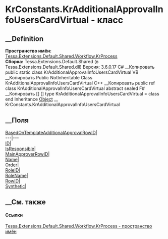 # KrConstants.KrAdditionalApprovalInfoUsersCardVirtual - класс
##  __Definition
 **Пространство имён:**
[Tessa.Extensions.Default.Shared.Workflow.KrProcess](N_Tessa_Extensions_Default_Shared_Workflow_KrProcess.htm)  
 **Сборка:** Tessa.Extensions.Default.Shared (в
Tessa.Extensions.Default.Shared.dll) Версия: 3.6.0.17
C# __Копировать
     public static class KrAdditionalApprovalInfoUsersCardVirtual
VB __Копировать
     Public NotInheritable Class KrAdditionalApprovalInfoUsersCardVirtual
C++ __Копировать
     public ref class KrAdditionalApprovalInfoUsersCardVirtual abstract sealed
F# __Копировать
     [<AbstractClassAttribute>]
    [<SealedAttribute>]
    type KrAdditionalApprovalInfoUsersCardVirtual = class end
Inheritance
    [Object](https://learn.microsoft.com/dotnet/api/system.object) __ KrConstants.KrAdditionalApprovalInfoUsersCardVirtual
##  __Поля
[BasedOnTemplateAdditionalApprovalRowID](F_Tessa_Extensions_Default_Shared_Workflow_KrProcess_KrConstants_KrAdditionalApprovalInfoUsersCardVirtual_BasedOnTemplateAdditionalApprovalRowID.htm)|  
---|---  
[ID](F_Tessa_Extensions_Default_Shared_Workflow_KrProcess_KrConstants_KrAdditionalApprovalInfoUsersCardVirtual_ID.htm)|  
[IsResponsible](F_Tessa_Extensions_Default_Shared_Workflow_KrProcess_KrConstants_KrAdditionalApprovalInfoUsersCardVirtual_IsResponsible.htm)|  
[MainApproverRowID](F_Tessa_Extensions_Default_Shared_Workflow_KrProcess_KrConstants_KrAdditionalApprovalInfoUsersCardVirtual_MainApproverRowID.htm)|  
[Name](F_Tessa_Extensions_Default_Shared_Workflow_KrProcess_KrConstants_KrAdditionalApprovalInfoUsersCardVirtual_Name.htm)|  
[Order](F_Tessa_Extensions_Default_Shared_Workflow_KrProcess_KrConstants_KrAdditionalApprovalInfoUsersCardVirtual_Order.htm)|  
[RoleID](F_Tessa_Extensions_Default_Shared_Workflow_KrProcess_KrConstants_KrAdditionalApprovalInfoUsersCardVirtual_RoleID.htm)|  
[RoleName](F_Tessa_Extensions_Default_Shared_Workflow_KrProcess_KrConstants_KrAdditionalApprovalInfoUsersCardVirtual_RoleName.htm)|  
[RowID](F_Tessa_Extensions_Default_Shared_Workflow_KrProcess_KrConstants_KrAdditionalApprovalInfoUsersCardVirtual_RowID.htm)|  
[Synthetic](F_Tessa_Extensions_Default_Shared_Workflow_KrProcess_KrConstants_KrAdditionalApprovalInfoUsersCardVirtual_Synthetic.htm)|  
## __См. также
#### Ссылки
[Tessa.Extensions.Default.Shared.Workflow.KrProcess - пространство
имён](N_Tessa_Extensions_Default_Shared_Workflow_KrProcess.htm)
